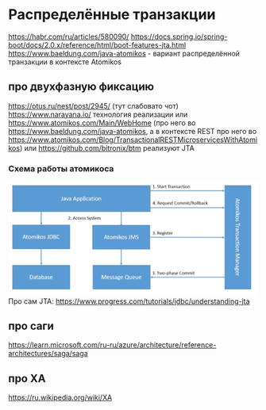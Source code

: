 # Распределённые транзакции

https://habr.com/ru/articles/580090/
https://docs.spring.io/spring-boot/docs/2.0.x/reference/html/boot-features-jta.html
https://www.baeldung.com/java-atomikos - вариант распределённой транзакции в контексте Atomikos

## про двухфазную фиксацию
https://otus.ru/nest/post/2945/ (тут слабовато чот)
https://www.narayana.io/ технология реализации
или https://www.atomikos.com/Main/WebHome
(про него во https://www.baeldung.com/java-atomikos, а в контексте REST про него во https://www.atomikos.com/Blog/TransactionalRESTMicroservicesWithAtomikos)
или https://github.com/bitronix/btm
реализуют JTA
### Схема работы атомикоса
![img.png](img.png)
Про сам JTA:
https://www.progress.com/tutorials/jdbc/understanding-jta
## про саги
https://learn.microsoft.com/ru-ru/azure/architecture/reference-architectures/saga/saga
## про XA
https://ru.wikipedia.org/wiki/XA



